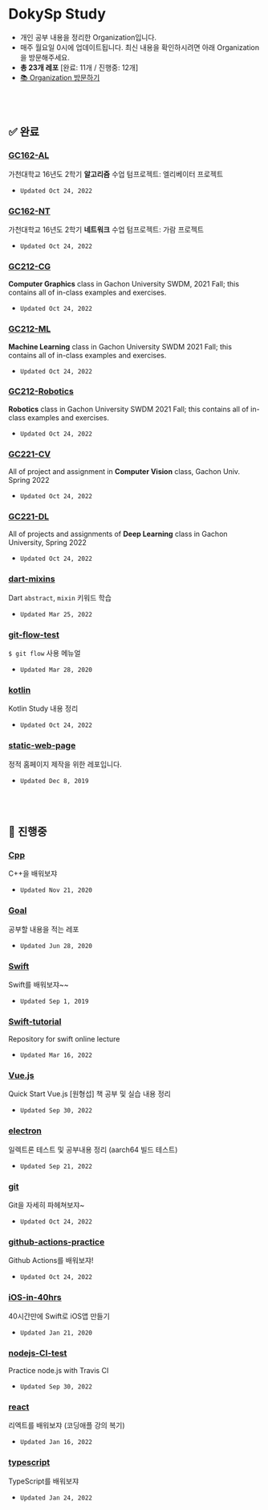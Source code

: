 # DokySp Study

- 개인 공부 내용을 정리한 Organization입니다.
- 매주 월요일 0시에 업데이트됩니다. 최신 내용을 확인하시려면 아래 Organization을 방문해주세요.
- **총 23개 레포** [완료: 11개 / 진행중: 12개]
- [📚 Organization 방문하기](https://github.com/DokySp-study)

<br><br>

## **✅ 완료**

### [GC162-AL](https://github.com/DokySp-study/GC162-AL)

 가천대학교 16년도 2학기 **알고리즘** 수업 텀프로젝트: 엘리베이터 프로젝트
- `Updated Oct 24, 2022`

### [GC162-NT](https://github.com/DokySp-study/GC162-NT)

 가천대학교 16년도 2학기 **네트워크** 수업 텀프로젝트: 가람 프로젝트
- `Updated Oct 24, 2022`

### [GC212-CG](https://github.com/DokySp-study/GC212-CG)

 **Computer Graphics** class in Gachon University SWDM, 2021 Fall; this contains all of in-class examples and exercises.
- `Updated Oct 24, 2022`

### [GC212-ML](https://github.com/DokySp-study/GC212-ML)

 **Machine Learning** class in Gachon University SWDM 2021 Fall; this contains all of in-class examples and exercises.
- `Updated Oct 24, 2022`

### [GC212-Robotics](https://github.com/DokySp-study/GC212-Robotics)

 **Robotics** class in Gachon University SWDM 2021 Fall; this contains all of in-class examples and exercises.
- `Updated Oct 24, 2022`

### [GC221-CV](https://github.com/DokySp-study/GC221-CV)

 All of project and assignment in **Computer Vision** class, Gachon Univ. Spring 2022
- `Updated Oct 24, 2022`

### [GC221-DL](https://github.com/DokySp-study/GC221-DL)

 All of projects and assignments of **Deep Learning** class in Gachon University, Spring 2022
- `Updated Oct 24, 2022`

### [dart-mixins](https://github.com/DokySp-study/dart-mixins)

 Dart `abstract`, `mixin` 키워드 학습
- `Updated Mar 25, 2022`

### [git-flow-test](https://github.com/DokySp-study/git-flow-test)

 `$ git flow` 사용 메뉴얼
- `Updated Mar 28, 2020`

### [kotlin](https://github.com/DokySp-study/kotlin)

 Kotlin Study 내용 정리
- `Updated Oct 24, 2022`

### [static-web-page](https://github.com/DokySp-study/static-web-page)

 정적 홈페이지 제작을 위한 레포입니다.
- `Updated Dec 8, 2019`

<br><br>

## **🚧 진행중**

### [Cpp](https://github.com/DokySp-study/Cpp)

C++을 배워보쟈
- `Updated Nov 21, 2020`

### [Goal](https://github.com/DokySp-study/Goal)

공부할 내용을 적는 레포
- `Updated Jun 28, 2020`

### [Swift](https://github.com/DokySp-study/Swift)

Swift를 배워보쟈~~
- `Updated Sep 1, 2019`

### [Swift-tutorial](https://github.com/DokySp-study/Swift-tutorial)

Repository for swift online lecture
- `Updated Mar 16, 2022`

### [Vue.js](https://github.com/DokySp-study/Vue.js)

Quick Start Vue.js [원형섭] 책 공부 및 실습 내용 정리
- `Updated Sep 30, 2022`

### [electron](https://github.com/DokySp-study/electron)

일렉트론 테스트 및 공부내용 정리 (aarch64 빌드 테스트)
- `Updated Sep 21, 2022`

### [git](https://github.com/DokySp-study/git)

Git을 자세히 파헤쳐보쟈~
- `Updated Oct 24, 2022`

### [github-actions-practice](https://github.com/DokySp-study/github-actions-practice)

Github Actions를 배워보쟈!
- `Updated Oct 24, 2022`

### [iOS-in-40hrs](https://github.com/DokySp-study/iOS-in-40hrs)

40시간만에 Swift로 iOS앱 만들기
- `Updated Jan 21, 2020`

### [nodejs-CI-test](https://github.com/DokySp-study/nodejs-CI-test)

Practice node.js with Travis CI
- `Updated Sep 30, 2022`

### [react](https://github.com/DokySp-study/react)

리엑트를 배워보쟈 (코딩애플 강의 복기)
- `Updated Jan 16, 2022`

### [typescript](https://github.com/DokySp-study/typescript)

TypeScript를 배워보쟈
- `Updated Jan 24, 2022`

